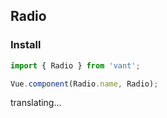 ## Radio

### Install
``` javascript
import { Radio } from 'vant';

Vue.component(Radio.name, Radio);
```

translating...
